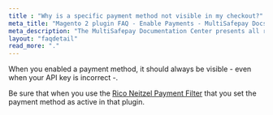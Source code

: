 ```yaml
---
title : "Why is a specific payment method not visible in my checkout?"
meta_title: "Magento 2 plugin FAQ - Enable Payments - MultiSafepay Docs"
meta_description: "The MultiSafepay Documentation Center presents all relevant information about our Plugins and API. You can also find support pages for Payment Methods, Tools and General Questions as well as the contact details of our Support and Integration Teams."
layout: "faqdetail"
read_more: "."
---
```


When you enabled a payment method, it should always be visible - even when your API key is incorrect -.

Be sure that when you use the [Rico Neitzel Payment Filter](https://github.com/riconeitzel/PaymentFilter) that you set the payment method as active in that plugin.
